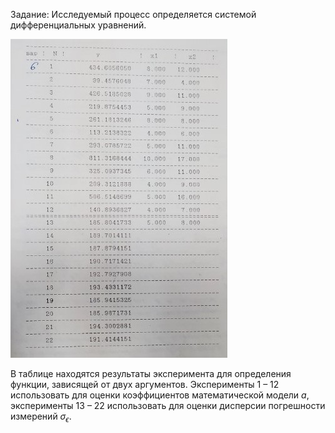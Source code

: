 Задание: Исследуемый процесс определяется системой дифференциальных уравнений.

![Задание к работе](./files/SharedScreenshot.jpg)

В таблице находятся результаты эксперимента для определения функции, зависящей от двух аргументов. Эксперименты 1 – 12 использовать для оценки коэффициентов математической модели $a$, эксперименты 13 – 22 использовать для оценки дисперсии погрешности измерений $\sigma_\epsilon$.
